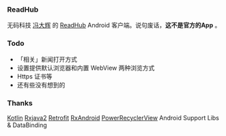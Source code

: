 ### ReadHub

无码科技 [冯大辉](https://github.com/Fenng) 的 [ReadHub](https://readhub.me/) Android 客户端。说句废话，**这不是官方的App** 。

### Todo
* 「相关」新闻打开方式
* 设置提供默认浏览器和内置 WebView 两种浏览方式
* Https 证书等
* 还有些没有想到的

### Thanks
[Kotlin](https://github.com/JetBrains/kotlin)
[Rxjava2](https://github.com/ReactiveX/RxJava)
[Retrofit](https://github.com/square/retrofit)
[RxAndroid](https://github.com/ReactiveX/RxAndroid)
[PowerRecyclerView](https://github.com/lovejjfg/PowerRecyclerView)
Android Support Libs & DataBinding